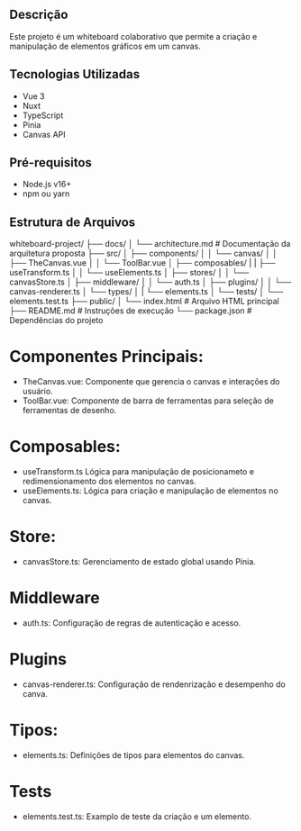 ## Descrição
Este projeto é um whiteboard colaborativo que permite a criação e manipulação de elementos gráficos em um canvas.

## Tecnologias Utilizadas
- Vue 3
- Nuxt
- TypeScript
- Pinia
- Canvas API

## Pré-requisitos
- Node.js v16+
- npm ou yarn

## Estrutura de Arquivos
whiteboard-project/
├── docs/
│   └── architecture.md       # Documentação da arquitetura proposta
├── src/
│   ├── components/
│   │   └── canvas/
│   │       ├── TheCanvas.vue
│   │       └── ToolBar.vue
│   ├── composables/
|   |   ├── useTransform.ts
│   │   └── useElements.ts
│   ├── stores/
│   │   └── canvasStore.ts
│   ├── middleware/
│   │   └── auth.ts
│   ├── plugins/
│   │   └── canvas-renderer.ts
│   └── types/
│   |   └── elements.ts
│   └── tests/
│       └── elements.test.ts
├── public/
│   └── index.html            # Arquivo HTML principal
├── README.md                 # Instruções de execução
└── package.json              # Dependências do projeto


# Componentes Principais:
 - TheCanvas.vue: Componente que gerencia o canvas e interações do usuário.
 - ToolBar.vue: Componente de barra de ferramentas para seleção de ferramentas de desenho.
# Composables:
 - useTransform.ts Lógica para manipulação de posicionameto e redimensionamento dos elementos no canvas.
 - useElements.ts: Lógica para criação e manipulação de elementos no canvas.
# Store:
 - canvasStore.ts: Gerenciamento de estado global usando Pinia.
# Middleware
 - auth.ts: Configuração de regras de autenticação e acesso.
# Plugins
 - canvas-renderer.ts: Configuração de rendenrização e desempenho do canva.
# Tipos:
 - elements.ts: Definições de tipos para elementos do canvas.
# Tests
 - elements.test.ts: Examplo de teste da criação e um elemento.

